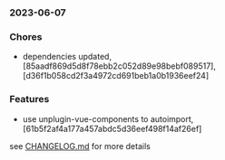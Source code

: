 ### 2023-06-07

### Chores
+ dependencies updated, [85aadf869d5d8f78ebb2c052d89e98bebf089517], [d36f1b058cd2f3a4972cd691beb1a0b1936eef24]

### Features
+ use unplugin-vue-components to autoimport, [61b5f2af4a177a457abdc5d36eef498f14af26ef]


see <a href='https://github.com/mrjackwills/leafcast_vue/blob/main/CHANGELOG.md'>CHANGELOG.md</a> for more details
